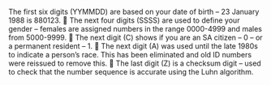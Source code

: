 The first six digits (YYMMDD) are based on your date of birth – 23 January 1988
is 880123.  The next four digits (SSSS) are used to define your gender –
females are assigned numbers in the range 0000-4999 and males from 5000-9999. 
The next digit (C) shows if you are an SA citizen – 0 – or a permanent resident
– 1.  The next digit (A) was used until the late 1980s to indicate a person’s
race. This has been eliminated and old ID numbers were reissued to remove this.
 The last digit (Z) is a checksum digit – used to check that the number
sequence is accurate using the Luhn algorithm.
